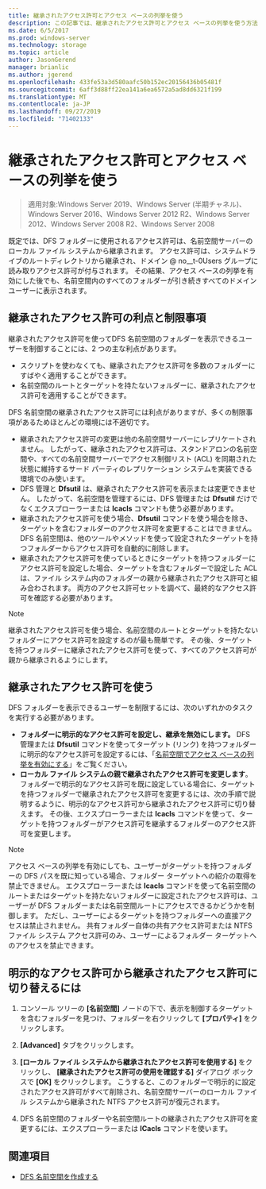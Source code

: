 ```yaml
---
title: 継承されたアクセス許可とアクセス ベースの列挙を使う
description: この記事では、継承されたアクセス許可とアクセス ベースの列挙を使う方法について説明します。
ms.date: 6/5/2017
ms.prod: windows-server
ms.technology: storage
ms.topic: article
author: JasonGerend
manager: brianlic
ms.author: jgerend
ms.openlocfilehash: 433fe53a3d580aafc50b152ec20156436b05481f
ms.sourcegitcommit: 6aff3d88ff22ea141a6ea6572a5ad8dd6321f199
ms.translationtype: MT
ms.contentlocale: ja-JP
ms.lasthandoff: 09/27/2019
ms.locfileid: "71402133"
---
```

# <a name="using-inherited-permissions-with-access-based-enumeration"></a>継承されたアクセス許可とアクセス ベースの列挙を使う

> 適用対象:Windows Server 2019、Windows Server (半期チャネル)、Windows Server 2016、Windows Server 2012 R2、Windows Server 2012、Windows Server 2008 R2、Windows Server 2008

既定では、DFS フォルダーに使用されるアクセス許可は、名前空間サーバーのローカル ファイル システムから継承されます。 アクセス許可は、システムドライブのルートディレクトリから継承され、ドメイン @ no__t-0Users グループに読み取りアクセス許可が付与されます。 その結果、アクセス ベースの列挙を有効にした後でも、名前空間内のすべてのフォルダーが引き続きすべてのドメイン ユーザーに表示されます。

## <a name="advantages-and-limitations-of-inherited-permissions"></a>継承されたアクセス許可の利点と制限事項

継承されたアクセス許可を使ってDFS 名前空間のフォルダーを表示できるユーザーを制御することには、2 つの主な利点があります。

-   スクリプトを使わなくても、継承されたアクセス許可を多数のフォルダーにすばやく適用することができます。
-   名前空間のルートとターゲットを持たないフォルダーに、継承されたアクセス許可を適用することができます。

DFS 名前空間の継承されたアクセス許可には利点がありますが、多くの制限事項があるためほとんどの環境には不適切です。

-   継承されたアクセス許可の変更は他の名前空間サーバーにレプリケートされません。 したがって、継承されたアクセス許可は、スタンドアロンの名前空間や、すべての名前空間サーバーでアクセス制御リスト (ACL) を同期された状態に維持するサード パーティのレプリケーション システムを実装できる環境でのみ使います。
-   DFS 管理と **Dfsutil** は、継承されたアクセス許可を表示または変更できません。 したがって、名前空間を管理するには、DFS 管理または **Dfsutil** だけでなくエクスプローラーまたは **Icacls** コマンドも使う必要があります。
-   継承されたアクセス許可を使う場合、**Dfsutil** コマンドを使う場合を除き、ターゲットを含むフォルダーのアクセス許可を変更することはできません。 DFS 名前空間は、他のツールやメソッドを使って設定されたターゲットを持つフォルダーからアクセス許可を自動的に削除します。
-   継承されたアクセス許可を使っているときにターゲットを持つフォルダーにアクセス許可を設定した場合、ターゲットを含むフォルダーで設定した ACL は、ファイル システム内のフォルダーの親から継承されたアクセス許可と組み合わされます。 両方のアクセス許可セットを調べて、最終的なアクセス許可を確認する必要があります。

> [!NOTE]
> 継承されたアクセス許可を使う場合、名前空間のルートとターゲットを持たないフォルダーにアクセス許可を設定するのが最も簡単です。 その後、ターゲットを持つフォルダーに継承されたアクセス許可を使って、すべてのアクセス許可が親から継承されるようにします。

## <a name="using-inherited-permissions"></a>継承されたアクセス許可を使う

DFS フォルダーを表示できるユーザーを制限するには、次のいずれかのタスクを実行する必要があります。

-   **フォルダーに明示的なアクセス許可を設定し、継承を無効にします。** DFS 管理または **Dfsutil** コマンドを使ってターゲット (リンク) を持つフォルダーに明示的なアクセス許可を設定するには、「[名前空間でアクセス ベースの列挙を有効にする](enable-access-based-enumeration-on-a-namespace.md)」をご覧ください。
-   **ローカル ファイル システムの親で継承されたアクセス許可を変更します**。 フォルダーで明示的なアクセス許可を既に設定している場合に、ターゲットを持つフォルダーで継承されたアクセス許可を変更するには、次の手順で説明するように、明示的なアクセス許可から継承されたアクセス許可に切り替えます。 その後、エクスプローラーまたは **Icacls** コマンドを使って、ターゲットを持つフォルダーがアクセス許可を継承するフォルダーのアクセス許可を変更します。

> [!NOTE]
> アクセス ベースの列挙を有効にしても、ユーザーがターゲットを持つフォルダーの DFS パスを既に知っている場合、フォルダー ターゲットへの紹介の取得を禁止できません。 エクスプローラーまたは **Icacls** コマンドを使って名前空間のルートまたはターゲットを持たないフォルダーに設定されたアクセス許可は、ユーザーが DFS フォルダーまたは名前空間ルートにアクセスできるかどうかを制御します。 ただし、ユーザーによるターゲットを持つフォルダーへの直接アクセスは禁止されません。 共有フォルダー自体の共有アクセス許可または NTFS ファイル システム アクセス許可のみ、ユーザーによるフォルダー ターゲットへのアクセスを禁止できます。

## <a name="to-switch-from-explicit-permissions-to-inherited-permissions"></a>明示的なアクセス許可から継承されたアクセス許可に切り替えるには

1.  コンソール ツリーの **[名前空間]** ノードの下で、表示を制御するターゲットを含むフォルダーを見つけ、フォルダーを右クリックして **[プロパティ]** をクリックします。

2.  **[Advanced]** タブをクリックします。

3.  **[ローカル ファイル システムから継承されたアクセス許可を使用する]** をクリックし、 **[継承されたアクセス許可の使用を確認する]** ダイアログ ボックスで **[OK]** をクリックします。 こうすると、このフォルダーで明示的に設定されたアクセス許可がすべて削除され、名前空間サーバーのローカル ファイル システムから継承された NTFS アクセス許可が復元されます。

4.  DFS 名前空間のフォルダーや名前空間ルートの継承されたアクセス許可を変更するには、エクスプローラーまたは **ICacls** コマンドを使います。

## <a name="see-also"></a>関連項目

-   [DFS 名前空間を作成する](create-a-dfs-namespace.md)